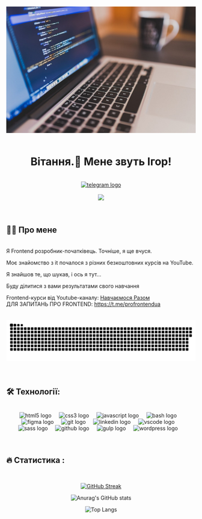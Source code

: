 <br>
<div align="center">
  <img src="assets/840-1.jpg"/>
</div>
<br>

<h1 align="center">Вітання.👋 Мене звуть Ігор!</h1>
<br>

<div align="center">
  <a href="https://t.me/ignikots" target="_blank">
    <img src="https://img.shields.io/static/v1?message=Telegram&logo=telegram&label=&color=2CA5E0&logoColor=white&labelColor=&style=for-the-badge" height="25" alt="telegram logo"/>
  </a>
</div>
<br>

<div align="center">
  <img src="https://visitor-badge.laobi.icu/badge?page_id=ihormykolayovych"/>
</div>
<br>
<br>

## 👩‍💻  Про мене
<br>
Я Frontend розробник-початківець. Точніше, я ще вчуся.

Моє знайомство з it почалося з різних безкоштовних курсів на YouTube.

Я знайшов те, що шукав, і ось я тут...

Буду ділитися з вами результатами свого навчання
<br>
<div align="left">
      Frontend-курси від Youtube-каналу:
      <a href="https://learningtogetherua.github.io/courses/" target="_blank">Навчаємося Разом</a>
</div>

<div align="left">
      ДЛЯ ЗАПИТАНЬ ПРО FRONTEND:
      <a href="https://t.me/profrontendua" target="_blank">https://t.me/profrontendua</a>
</div>
<br>
<br>

<div align="center">
 <img width="600" src="assets/github-snake.svg" alt="snake"/>
</div>
<br>
<br>

## 🛠 Технології:
<div align="center">
<br>
  <img src="https://cdn.jsdelivr.net/gh/devicons/devicon@latest/icons/html5/html5-original.svg" height="40" alt="html5 logo"/>
  <img width="12" />
  <img src="https://cdn.jsdelivr.net/gh/devicons/devicon@latest/icons/css3/css3-original.svg" height="40" alt="css3 logo"/>
<img width="12" />
  <img src="https://cdn.jsdelivr.net/gh/devicons/devicon@latest/icons/javascript/javascript-original.svg" height="40" alt="javascript logo"/>
<img width="12" />
  <img src="https://cdn.jsdelivr.net/gh/devicons/devicon@latest/icons/bash/bash-original.svg" height="40" alt="bash logo"/>
<img width="12" />
  <img src="https://cdn.jsdelivr.net/gh/devicons/devicon@latest/icons/figma/figma-original.svg" height="40" alt="figma logo"/>
<img width="12" />
  <img src="https://cdn.jsdelivr.net/gh/devicons/devicon@latest/icons/git/git-original.svg" height="40" alt="git logo"/>
<img width="12" />
  <img src="https://cdn.jsdelivr.net/gh/devicons/devicon@latest/icons/linkedin/linkedin-original.svg" height="40" alt="linkedin logo"/>
<img width="12" />
  <img src="https://cdn.jsdelivr.net/gh/devicons/devicon@latest/icons/vscode/vscode-original.svg" height="40" alt="vscode logo"/>
<img width="12" />
  <img src="https://cdn.jsdelivr.net/gh/devicons/devicon@latest/icons/sass/sass-original.svg" height="40" alt="sass logo"/>
<img width="12" />
  <img src="https://cdn.jsdelivr.net/gh/devicons/devicon@latest/icons/github/github-original.svg" height="40" alt="github logo"/>
<img width="12" />
  <img src="https://cdn.jsdelivr.net/gh/devicons/devicon@latest/icons/gulp/gulp-plain.svg" height="40" alt="gulp logo"/>
<img width="12" />
  <img src="https://cdn.jsdelivr.net/gh/devicons/devicon@latest/icons/wordpress/wordpress-original.svg" height="40" alt="wordpress logo"/>
<img width="12" />
  </div>
<br>
<br>

## 🔥 Статистика :
<br>

<div align="center">

[![GitHub Streak](https://streak-stats.demolab.com?user=ihormykolayovych&theme=codestackr&hide_border=true&card_width=500&card_height=200)](https://git.io/streak-stats)

![Anurag's GitHub stats](https://github-readme-stats.vercel.app/api?username=ihormykolayovych&show_icons=true&theme=codeSTACKr&hide_border=1)

![Top Langs](https://github-readme-stats.vercel.app/api/top-langs/?username=ihormykolayovych&layout=compact&theme=codeSTACKr&hide_border=false&order=1)

</div>
